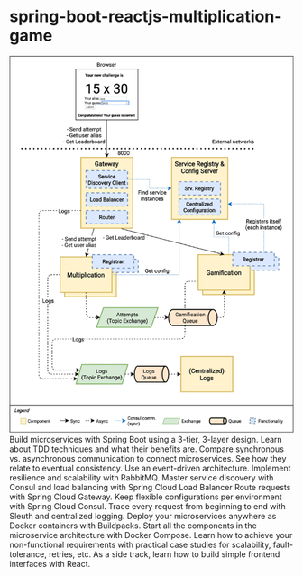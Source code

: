 # spring-boot-reactjs-multiplication-game
![](https://raw.githubusercontent.com/MikhailPalagashvili/spring-boot-reactjs-multiplication-game/master/images/gamification-brain-teaser-challenges.webp)
Build microservices with Spring Boot using a 3-tier, 3-layer design.
Learn about TDD techniques and what their benefits are.
Compare synchronous vs. asynchronous communication to connect microservices. See how they relate to eventual consistency.
Use an event-driven architecture. Implement resilience and scalability with RabbitMQ.
Master service discovery with Consul and load balancing with Spring Cloud Load Balancer
Route requests with Spring Cloud Gateway.
Keep flexible configurations per environment with Spring Cloud Consul.
Trace every request from beginning to end with Sleuth and centralized logging.
Deploy your microservices anywhere as Docker containers with Buildpacks.
Start all the components in the microservice architecture with Docker Compose.
Learn how to achieve your non-functional requirements with practical case studies for scalability, fault-tolerance, retries, etc.
As a side track, learn how to build simple frontend interfaces with React.

